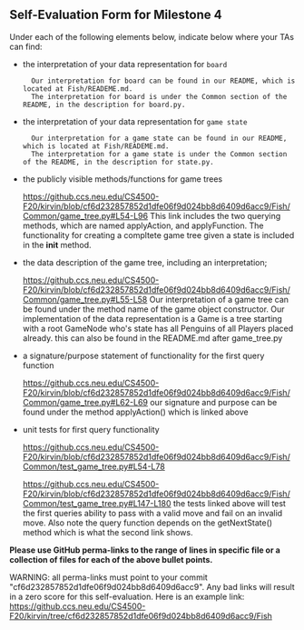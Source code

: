 ## Self-Evaluation Form for Milestone 4

Under each of the following elements below, indicate below where your
TAs can find:

- the interpretation of your data representation for `board`

        Our interpretation for board can be found in our README, which is located at Fish/READEME.md.
        The interpretation for board is under the Common section of the README, in the description for board.py.


- the interpretation of your data representation for `game state`

        Our interpretation for a game state can be found in our README, which is located at Fish/READEME.md.
        The interpretation for a game state is under the Common section of the README, in the description for state.py.


- the publicly visible methods/functions for game trees 

    https://github.ccs.neu.edu/CS4500-F20/kirvin/blob/cf6d232857852d1dfe06f9d024bb8d6409d6acc9/Fish/Common/game_tree.py#L54-L96 
    This link includes the two querying methods, which are named applyAction, and applyFunction. The functionality for 
    creating a compltete game tree given a state is included in the __init__ method.


- the data description of the game tree, including an interpretation;

    https://github.ccs.neu.edu/CS4500-F20/kirvin/blob/cf6d232857852d1dfe06f9d024bb8d6409d6acc9/Fish/Common/game_tree.py#L55-L58
    Our interpretation of a game tree can be found under the method name of the game object constructor. Our implementation of the data 
    representation is a Game is a tree starting with a root GameNode who's state has all Penguins of all Players placed already. this can also be found in the README.md after game_tree.py
    


- a signature/purpose statement of functionality for the first query function

    https://github.ccs.neu.edu/CS4500-F20/kirvin/blob/cf6d232857852d1dfe06f9d024bb8d6409d6acc9/Fish/Common/game_tree.py#L62-L69
    our signature and purpose can be found under the method applyAction() which is linked above

- unit tests for first query functionality

    https://github.ccs.neu.edu/CS4500-F20/kirvin/blob/cf6d232857852d1dfe06f9d024bb8d6409d6acc9/Fish/Common/test_game_tree.py#L54-L78
    
    https://github.ccs.neu.edu/CS4500-F20/kirvin/blob/cf6d232857852d1dfe06f9d024bb8d6409d6acc9/Fish/Common/test_game_tree.py#L147-L180
    the tests linked above will test the first queries ability to pass with a valid move and fail on an invalid move. 
    Also note the query function depends on the getNextState() method which is what the second link shows.
    
**Please use GitHub perma-links to the range of lines in specific
file or a collection of files for each of the above bullet points.**

  WARNING: all perma-links must point to your commit "cf6d232857852d1dfe06f9d024bb8d6409d6acc9".
  Any bad links will result in a zero score for this self-evaluation.
  Here is an example link:
    <https://github.ccs.neu.edu/CS4500-F20/kirvin/tree/cf6d232857852d1dfe06f9d024bb8d6409d6acc9/Fish>

